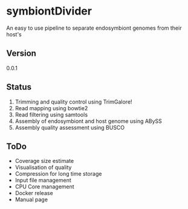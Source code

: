 # symbiontDivider
An easy to use pipeline to separate endosymbiont genomes from their host's

## Version

0.0.1

## Status

1. Trimming and quality control using TrimGalore!
2. Read mapping using bowtie2
3. Read filtering using samtools
4. Assembly of endosymbiont and host genome using ABySS
5. Assembly quality assessment using BUSCO


## ToDo

- Coverage size estimate
- Visualisation of quality
- Compression for long time storage
- Input file management
- CPU Core management
- Docker release
- Manual page
